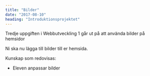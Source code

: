 ```yaml
---
title: "Bilder"
date: "2017-08-10"
heading: "Introduktionsprojektet"
---
```


Tredje uppgiften i Webbutveckling 1 går ut på att använda bilder på hemsidor

Ni ska nu lägga till bilder till er hemsida.

Kunskap som redovisas:

- Eleven anpassar bilder
